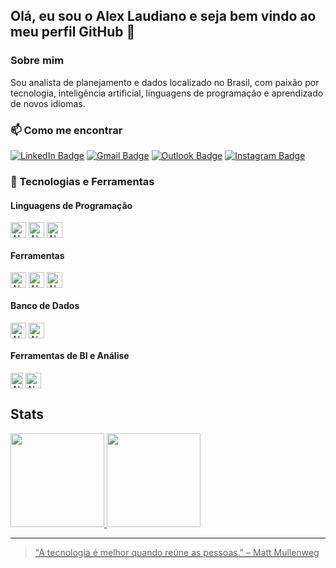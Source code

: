 ## Olá, eu sou o Alex Laudiano e seja bem vindo ao meu perfil GitHub 👋

### Sobre mim
Sou analista de planejamento e dados localizado no Brasil, com paixão por tecnologia, inteligência artificial, linguagens de programação e aprendizado de novos idiomas.

### 📫 Como me encontrar
[![LinkedIn Badge](https://img.shields.io/badge/-LinkedIn-373737?style=flat&logo=linkedin&logoColor=white)](https://www.linkedin.com/in/laudiano/)
[![Gmail Badge](https://img.shields.io/badge/Gmail-373737?style=flat&logo=Gmail&logoColor=white)](mailto:laudiano@gmail.com)
[![Outlook Badge](https://img.shields.io/badge/Outlook-373737?style=flat&logo=microsoft-outlook&logoColor=white)](mailto:alexlaudi@hotmail.com)
[![Instagram Badge](https://img.shields.io/badge/-Instagram-373737?style=flat&logo=instagram&logoColor=white)](https://www.instagram.com/laudianoalex/?hl=pt-br)

### 🔧 Tecnologias e Ferramentas
<div>
  <h4>Linguagens de Programação</h4>
  <img align="center" alt="Alex-python" height="25" width="25" src="https://cdn.jsdelivr.net/gh/devicons/devicon@latest/icons/python/python-original.svg"/>
  <img align="center" alt="Alex-javascript" height="25" width="25" src="https://cdn.jsdelivr.net/gh/devicons/devicon@latest/icons/javascript/javascript-original.svg"/>
  <img align="center" alt="Alex-java" height="25" width="25" src="https://cdn.jsdelivr.net/gh/devicons/devicon@latest/icons/java/java-original.svg"/>
  <h4>Ferramentas</h4>
  <img align="center" alt="Alex-jupyter" height="25" width="25" src="https://cdn.jsdelivr.net/gh/devicons/devicon@latest/icons/jupyter/jupyter-original.svg"/>
  <img align="center" alt="Alex-vscode" height="25" width="25" src="https://cdn.jsdelivr.net/gh/devicons/devicon@latest/icons/vscode/vscode-original.svg"/>
  <img align="center" alt="Alex-git" height="25" width="25" src="https://cdn.jsdelivr.net/gh/devicons/devicon@latest/icons/git/git-original.svg"/>
  <h4>Banco de Dados</h4>
  <img align="center" alt="Alex-mysql" height="25" width="25" src="https://cdn.jsdelivr.net/gh/devicons/devicon@latest/icons/mysql/mysql-original.svg"/>
  <img align="center" alt="Alex-postgresql" height="25" width="25" src="https://cdn.jsdelivr.net/gh/devicons/devicon@latest/icons/postgresql/postgresql-original.svg"/>
  <h4>Ferramentas de BI e Análise</h4>
  <img align="center" alt="Alex-BI" height="25" width="20" src="https://github.com/microsoft/PowerBI-Icons/blob/main/PNG/Power-BI.png">
  <img align="center" alt="Alex-Excel" height="25" width="25" src="https://github.com/sempostma/office365-icons/blob/master/png/256/excel.png">
</div>
  
## Stats
<div align="left">
  <a href="https://github.com/AlexLaudiano">
  <img height="150em" src="https://github-readme-stats.vercel.app/api?username=AlexLaudiano&show_icons=true&theme=transparent&include_all_commits=true&count_private=true"/>
  <img height="150em" src="https://github-readme-stats.vercel.app/api/top-langs/?username=AlexLaudiano&layout=compact&langs_count=7&theme=transparent"/>
</div>

---

> "A tecnologia é melhor quando reúne as pessoas." – Matt Mullenweg
